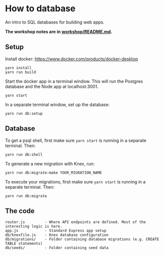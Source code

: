 # How to database

An intro to SQL databases for building web apps.

**The workshop notes are in [workshop/README.md](./workshop/README.md).**


## Setup

Install docker: https://www.docker.com/products/docker-desktop

```
yarn install
yarn run build
```

Start the docker app in a terminal window. This will run the Postgres database and the Node app at localhost:3001.

```
yarn start
```

In a separate terminal window, set up the database:

```
yarn run db:setup
```

## Database

To get a psql shell, first make sure `yarn start` is running in a separate terminal. Then:

```
yarn run db:shell
```

To generate a new migration with Knex, run:

```
yarn run db:migrate:make YOUR_MIGRATION_NAME
```

To execute your migrations, first make sure `yarn start` is running in a separate terminal. Then:

```
yarn run db:migrate
```

## The code

```
router.js         - Where API endpoints are defined. Most of the interesting logic is here.
app.js            - Standard Express app setup
db/knexfile.js    - Knex database configuration
db/migrations/    - Folder containing database migrations (e.g. CREATE TABLE statements)
db/seeds/         - Folder containing seed data
```
